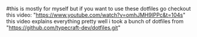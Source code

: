 #this is mostly for myself but if you want to use these dotfiles go checkout this video:
"https://www.youtube.com/watch?v=omhJMH9lPPc&t=104s" this video explains everything pretty well
i took a bunch of dotfiles from "https://github.com/typecraft-dev/dotfiles.git"
